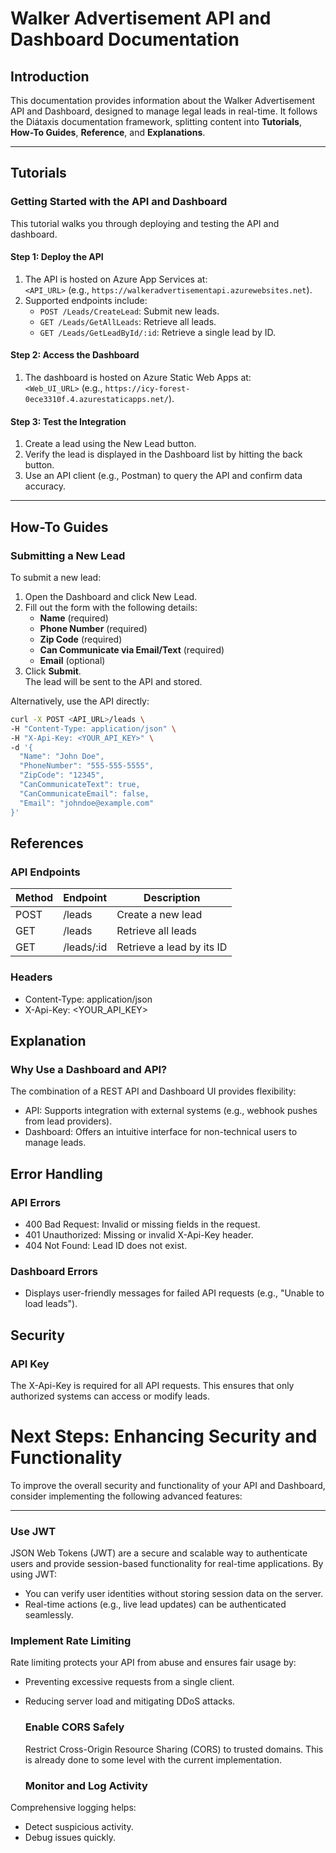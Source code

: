 # Walker Advertisement API and Dashboard Documentation

## Introduction
This documentation provides information about the Walker Advertisement API and Dashboard, designed to manage legal leads in real-time. It follows the Diátaxis documentation framework, splitting content into **Tutorials**, **How-To Guides**, **Reference**, and **Explanations**.

---

## Tutorials

### Getting Started with the API and Dashboard
This tutorial walks you through deploying and testing the API and dashboard.

#### Step 1: Deploy the API
1. The API is hosted on Azure App Services at:  
   `<API_URL>` (e.g., `https://walkeradvertisementapi.azurewebsites.net`).
2. Supported endpoints include:
   - `POST /Leads/CreateLead`: Submit new leads.
   - `GET /Leads/GetAllLeads`: Retrieve all leads.
   - `GET /Leads/GetLeadById/:id`: Retrieve a single lead by ID.

#### Step 2: Access the Dashboard
1. The dashboard is hosted on Azure Static Web Apps at:  
   `<Web_UI_URL>` (e.g., `https://icy-forest-0ece3310f.4.azurestaticapps.net/`).

#### Step 3: Test the Integration
1. Create a lead using the New Lead button.
2. Verify the lead is displayed in the Dashboard list by hitting the back button.
3. Use an API client (e.g., Postman) to query the API and confirm data accuracy.

---

## How-To Guides

### Submitting a New Lead
To submit a new lead:
1. Open the Dashboard and click New Lead.
2. Fill out the form with the following details:
   - **Name** (required)
   - **Phone Number** (required)
   - **Zip Code** (required)
   - **Can Communicate via Email/Text** (required)
   - **Email** (optional)
3. Click **Submit**.  
   The lead will be sent to the API and stored.

Alternatively, use the API directly:

```bash
curl -X POST <API_URL>/leads \
-H "Content-Type: application/json" \
-H "X-Api-Key: <YOUR_API_KEY>" \
-d '{
  "Name": "John Doe",
  "PhoneNumber": "555-555-5555",
  "ZipCode": "12345",
  "CanCommunicateText": true,
  "CanCommunicateEmail": false,
  "Email": "johndoe@example.com"
}'
```
## References

### API Endpoints

| Method |	Endpoint | Description
| -------- | ------- | ------- |
| POST	| /leads |	Create a new lead |
| GET |	/leads |	Retrieve all leads |
| GET	| /leads/:id |	Retrieve a lead by its ID |

### Headers
- Content-Type: application/json
- X-Api-Key: <YOUR_API_KEY>


## Explanation

### Why Use a Dashboard and API?
The combination of a REST API and Dashboard UI provides flexibility:

- API: Supports integration with external systems (e.g., webhook pushes from lead providers).
- Dashboard: Offers an intuitive interface for non-technical users to manage leads.

## Error Handling
### API Errors
- 400 Bad Request: Invalid or missing fields in the request.
- 401 Unauthorized: Missing or invalid X-Api-Key header.
- 404 Not Found: Lead ID does not exist.

### Dashboard Errors
- Displays user-friendly messages for failed API requests (e.g., "Unable to load leads").

## Security
### API Key

The X-Api-Key is required for all API requests. This ensures that only authorized systems can access or modify leads.

# Next Steps: Enhancing Security and Functionality

To improve the overall security and functionality of your API and Dashboard, consider implementing the following advanced features:

---

### Use JWT
JSON Web Tokens (JWT) are a secure and scalable way to authenticate users and provide session-based functionality for real-time applications. By using JWT:
- You can verify user identities without storing session data on the server.
- Real-time actions (e.g., live lead updates) can be authenticated seamlessly.

### Implement Rate Limiting

Rate limiting protects your API from abuse and ensures fair usage by:

- Preventing excessive requests from a single client.
- Reducing server load and mitigating DDoS attacks.

  ### Enable CORS Safely

  Restrict Cross-Origin Resource Sharing (CORS) to trusted domains. This is already done to some level with the current implementation.

  ### Monitor and Log Activity
 Comprehensive logging helps:

- Detect suspicious activity.
- Debug issues quickly.

